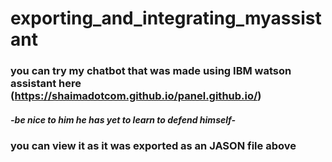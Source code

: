 # exporting_and_integrating_myassistant

### you can try my chatbot that was made using IBM watson assistant here (https://shaimadotcom.github.io/panel.github.io/)
##### -be nice to him he has yet to learn to defend himself-
### you can view it as it was exported as an JASON file above
